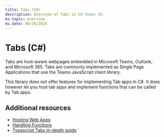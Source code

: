```yaml
---
title: Tabs (C#)
description: Overview of Tabs in C# Teams AI.
ms.topic: overview
ms.date: 09/26/2025
---
```


# Tabs (C#)

Tabs are host-aware webpages embedded in Microsoft Teams, Outlook, and Microsoft 365. Tabs are commonly implemented as Single Page Applications that use the Teams JavaScript client library.

This library does not offer features for implementing Tab apps in C#. It does however let you host tab apps and implement functions that can be called by Tab apps.

## Additional resources
- [Hosting Web Apps](../../essentials/hosting-web-apps.md)
- [Handling Functions](../../essentials/handling-functions.md)
- [Typescript Tabs in-depth guide](../../../typescript/in-depth-guides/tabs/overview.md)
`